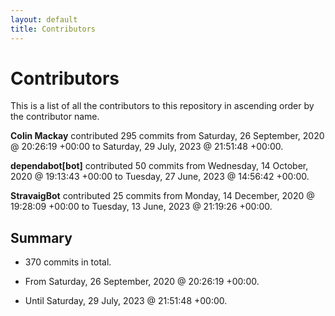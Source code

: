 ```yaml
---
layout: default
title: Contributors
---
```


# Contributors

This is a list of all the contributors to this repository in ascending order by the contributor name.

**Colin Mackay** contributed 295 commits from Saturday, 26 September, 2020 @ 20:26:19 +00:00 to Saturday, 29 July, 2023 @ 21:51:48 +00:00.

**dependabot[bot]** contributed 50 commits from Wednesday, 14 October, 2020 @ 19:13:43 +00:00 to Tuesday, 27 June, 2023 @ 14:56:42 +00:00.

**StravaigBot** contributed 25 commits from Monday, 14 December, 2020 @ 19:28:09 +00:00 to Tuesday, 13 June, 2023 @ 21:19:26 +00:00.

## Summary

*  370 commits in total.

*  From Saturday, 26 September, 2020 @ 20:26:19 +00:00.

*  Until Saturday, 29 July, 2023 @ 21:51:48 +00:00.

